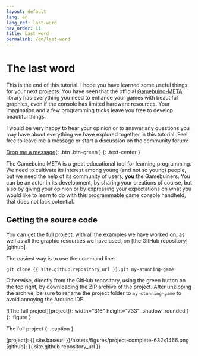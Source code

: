 ```yaml
---
layout: default
lang: en
lang_ref: last-word
nav_order: 11
title: Last word
permalink: /en/last-word
---
```


# The last word

This is the end of this tutorial. I hope you have learned some useful things for your next projects. You have seen that the official [Gamebuino-META][gb-meta] library has everything you need to enhance your games with beautiful graphics, even if the console has limited hardware resources. Your imagination and a few programming tricks leave you free to develop beautiful things.

I would be very happy to hear your opinion or to answer any questions you may have about everything we have explored together in this tutorial. Feel free to leave me a message or start a discussion on the community forum:

[Drop me a message][comment]{: .btn .btn-green }
{: .text-center }

The Gamebuino META is a great educational tool for learning programming. We need to cultivate its interest among young (and not so young) people, but we need the help of its community of users, **you** the Gamebuiners. You can be an actor in its development, by sharing your creations of course, but also by giving your opinion or by expressing your expectations on what you would like to learn to do with this programmable game console handheld, that does not lack potential.


## Getting the source code

You can get the full project, with all the examples we have worked on, as well as all the graphic resources we have used, on [the GitHub repository][github].

The easiest way is to use the command line:

```
git clone {{ site.github.repository_url }}.git my-stunning-game
```

Otherwise, directly from the GitHub repository, using the green button on the top right, by downloading the ZIP archive of the project. After unzipping the archive, be sure to rename the project folder to `my-stunning-game` to avoid annoying the Arduino IDE.  <i class="far fa-smile-wink"></i>

![The full project][project]{: width="316" height="733" .shadow .rounded }
{: .figure }

The full project
{: .caption }



[gb-meta]: https://github.com/Gamebuino/Gamebuino-META
[comment]: http://community.gamebuino.com/
[project]: {{ site.baseurl }}/assets/figures/project-complete-632x1466.png
[github]:  {{ site.github.repository_url }}